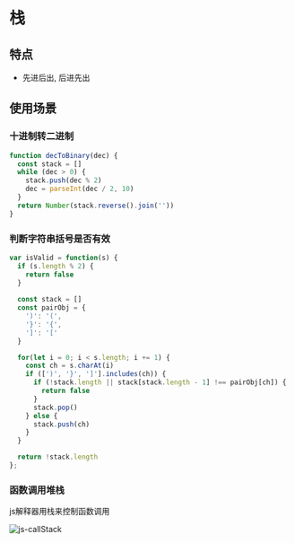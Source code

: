 # 栈

## 特点

- 先进后出, 后进先出

## 使用场景

### 十进制转二进制

```js
function decToBinary(dec) {
  const stack = []
  while (dec > 0) {
    stack.push(dec % 2)
    dec = parseInt(dec / 2, 10)
  }
  return Number(stack.reverse().join(''))
}
```

### 判断字符串括号是否有效

```js
var isValid = function(s) {
  if (s.length % 2) {
    return false
  }
  
  const stack = []
  const pairObj = {
    ')': '(',
    '}': '{',
    ']': '['
  }

  for(let i = 0; i < s.length; i += 1) {
    const ch = s.charAt(i)
    if ([')', '}', ']'].includes(ch)) {
      if (!stack.length || stack[stack.length - 1] !== pairObj[ch]) {
        return false
      }
      stack.pop()
    } else {
      stack.push(ch)
    }
  }

  return !stack.length
};
```

### 函数调用堆栈

js解释器用栈来控制函数调用

![js-callStack](https://fxpby.oss-cn-beijing.aliyuncs.com/blogImg/datastructures-algorithm/jsCallStack.gif)
